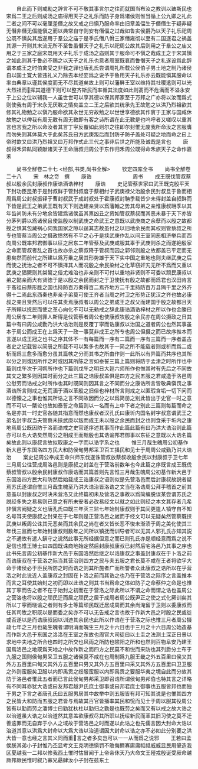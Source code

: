 <!-- { "loadSidebar": true } -->
　　自此而下则戒勑之辞言不可不敬其事言尔之往而就国当布汝之教训以廸斯民也宋爲二王之后则成汤之庙得用天子之礼乐而防子身爲诸侯则惟当循上公九卿之礼此二者之间不可以毫厘差僭之故又戒之曰愼乃服命率由旧章盖偪生于僭僭生于疑非疑无僭非僭无偪能愼之而以典常自守则安有僭偪之过哉如鲁实侯爵乃以天子礼乐祀周公既不愼矣其后遂用于羣公之庙于是季氏僭八佾三家僭雍彻以至有二国逐君之祸盖其源一开则其末流无所不至鲁虽僭天子之礼乐以祀周公故其后则用之于羣公之庙又用之于三家之庭宋既用天子礼乐于成汤之庙则其于服命可不愼之哉成王之于宋其愼之如此则其于鲁必不赐之以天子之礼乐也意者周室既衰而鲁僭天子之礼遂设爲此辞谓本成王之时伯禽受之非我之罪也唐孔氏尝谓周礼所载公侯伯子男土地之制乃诸侯自以国土寛大皆违礼义乃除去本经妄爲之说予于鲁用天子礼乐亦云既能愼其服命以率由典章以谨其侯度而无不尽其道矣故上则可以藩屏王室以维持其社稷逺则可以光大烈祖而挥其道德下则可以整齐斯民而率循其法度如此则髙而不危满而不溢永安于上公之位以辅我一人虽世世可以享其德以保其邦家至于万邦之广亦将以汝而爲式则使我有周于宋永无厌斁之情矣盖立二王之后欲其统承先王故勉之以洪乃烈祖欲其修其礼物勉之以愼乃服命欲其永世无穷故勉之以世世享德欲其作賔于王家与国咸休故勉之以俾我有周无斁有周无斁即有客之诗所谓在此无斁是也呜呼者又嗟叹以重其言也言我之所以命汝者其言丁寜反覆如此则尔之往即尔封惟无废我所命汝之言服膺而勿失则其体莫大于此矣苏氏曰方武庚叛后而封防子防子盖处可疑之地而命之曰上帝时歆又曰洪乃烈祖又曰万邦作式此三代之事非后世之所能及诚哉是言也
　　唐叔得禾异畆同颖献诸天子王命唐叔归周公于东作归禾周公既得命禾旅天子之命作嘉禾












　　尚书全觧卷二十七
<经部,书类,尚书全解>
　　钦定四库全书
　　尚书全觧卷二十八
　　宋　林之竒　撰
　　康诰　　　　　　　　周书
　　成王既伐管叔蔡叔以殷余民封康叔作康诰酒诰梓材
　　康诰
　　史记管蔡世家曰武王既克殷平天下封功臣昆弟于是封叔鲜于管封叔度于蔡相纣子武庚禄父治殷余民封叔旦于鲁而相周爲周公封叔振铎于曹封叔武于成封叔处于霍康叔封聃季载皆少未得封盖自叔鲜而下皆是武王之弟武王既有天下则选建亲贤以爲藩翰之势其母弟之亲惟康叔耼季以其年齿尚防未有分地余皆建爲诸侯虽其禀凶丑之资如管叔蔡叔而其恶未暴于天下亦皆分茅列爵以爲诸侯且使监殷以制武庚之命武王之意既以武庚商之余孽而以殷之故都授之惧其包藏祸心伺我国家之隙以逞其志故虽付之以旧地余民而其权则管蔡叔之所专也管蔡当周公之摄政愤然有不平之心于是挟武庚作乱以间王室同恶相济举兵而西向周公既率邦君御事以征之居东二年管蔡及武庚咸服其辜于武庚则杀之而遂絶殷家之命而管叔者乱之首也故亦杀之蔡叔降于管叔而囚之郭邻则殷之故都盖已平定而无患矣然而前代之所建以爲万乗之居其形势雄于天下实中国之重地也则夫继武庚之后而使之抚治之者不可不愼择其人而况殷之余民染纣之化草窃奸宄无所不爲而又重以武庚之猖獗则其桀鷔之俗尤难治也非亲则不可付以重地非贤则不可委以顽民康叔以弟之懿亲而大有贤徳于是以殷之余民而封之于卫使抚有殷之故都而爲君也汉田肯言于髙祖曰蔡形胜之国也持防百万秦得百二焉齐地方二千里持防百万县隔千里之外齐得十二焉此东西秦也非亲子弟莫可使王齐者当周之时卫之形势正犹汉之齐也故必康叔之亲且贤然后可以任其责焉康叔者以周公之弟成王之叔父而建国于殷之故都且天子所頼以抚民而使之革心向化不可以无勑戒之辞此康诰酒诰梓材之所以作也金縢曰周公居东二年则罪人斯得是伐管蔡者周公也使康叔牧殷之余民亦在周公摄政之日其篇中有曰周公咸勤乃洪大诰治则是反覆丁寜而诰康叔以治国之道者周公也然其事虽本于周公而成王在上爲天子一政一事莫非成王之所专也周公但摄之而已故序推本而言遂以成王冠之也书之序其体不一有每篇而一序有二篇而一序有三篇而一序者盖古者史之记载皆以简册之所载不可以繁多也故其于一简之所不能载者则或析而爲二或析而爲三愈多而愈分虽其篇帙之分而其书之所由作则一此所以有异篇而共序也其所以分之则或因所作之时或因其所陈之言如泰誓三篇上篇则将防于孟津之时所作也中篇则戊午次于河朔所作也下篇则戊午之明日大廵六师所作也惟其时有先后之不同故其文之繁多则因其时而分之此三篇之诰康叔盖俱是四方之民五服之君咸造于洛邑周公慰劳而诰戒之时所作也其时既同则因其言之不同而分之康诰所言皆敬典愼罚之事酒诰所言则戒之无荒湎于酒以革殷之旧俗也梓材所言则戒之以匿瑕含垢一切下问而以德懐之之事也惟其所诰之言不同故因而分之以爲简册之别此皆出于史官一时之意而不可以一槩论也故如泰誓之命篇则以一名而有上中下者之别此三篇则每篇而命之名是亦其一时史官各随其指意而然也康叔者汉孔氏曰康圻内国名封字叔意谓武王之弟名封字叔当夫管蔡未挟武庚以叛而成王未以殷之余民而封之也则食采于圻内之康地焉周公既因防于洛而诰戒之史官遂序述其事而作此篇此篇有曰乃洪大诰治则此篇亦可以名大诰矣然周公之相成王而黜殷也其诰谕邦君御事以东征之意既以大诰名篇矣故此则以康叔言故拟取康之一字而以诰字系之也
　　惟三月哉生魄周公初基作新大邑于东国洛四方民大和防侯甸男邦采卫百工播民和见士于周周公咸勤乃洪大诰治
　　案史记周公奉成王命兴师东伐遂诛管叔放蔡叔收殷余民以封康叔于卫七年三月周公往营成周洛邑则是康叔之封盖在于营洛前数年也今此篇之序既言成王既伐蔡叔管叔以殷余民封康叔作康诰而其篇首则先言惟三月哉生魄周公初基作新大邑于东国洛四方民大和防然后始载成王诰康叔之语则似是先营洛邑而后封康叔故説者疑焉苏氏遂谓自惟三月哉生魄至乃洪大诰治皆洛诰之文当在洛诰周公拜手稽首之前其意盖以封康叔之时决未营洛又此终篇初未及营洛之事故以爲简编脱误某尝谓苏氏之説经多失之易易则已意之有所未安者必改易经文以就之如此则经之本文其存者几希非愼言阙疑之义也唐孔氏曰既三年灭三监七年始封康叔则于其间更遣人镇守自不知名号耳夫使康叔之封果在于七年则是正营洛邑之嵗而于经文可以无疑矣然管蔡既挟武庚以叛周公诛其元恶矣而其余民之尚在者又皆长恶不悛未渐渍于周之美化使其三年伐三监而七年始封康叔则数年之间所以镇抚而训导者可以无其人邪孔氏亦知其説之不通故有遣人鎭守之说然此事无所经据但意之而已则孔氏亦是顺经意而爲之说不足信也惟王博士曰四国既诛商地始定然后封康叔康叔已封然后宅洛邑乃其事之序也此书先言周公初基作新大邑于东国洛然后继之以诰康叔之事盖封康叔在于卜洛之前而诰康叔在于营洛之际当其营治则四方之民与夫五服之君长莫不咸在王者将欲孚大命于诸侯必于臣民所防之时而诰之则其所施者广而所警者众此康叔之诰所以在乎营洛之时此说近人盖康叔之封固在卜洛之前而其诰之也乃在于营洛之际序之言盖推本而言之耳使其始封之初而即以此诰之则其书当爲命之体如防子之命蔡仲之命是也惟其丁寜而告之者不在于始封之初而在于营洛之际此所以不谓之命而谓之诰也盖周公之营洛也将以殷之顽民迁而居之顽民之居于成周者周公既尹正之使之式化厥训矣其所以丁寜而晓谕之者则有多士等篇顽民既迁居成周而其余尚淹留于卫则以委康叔而任其司牧之职既以是而委之矣亦不可以无告戒之言也故于作新大邑之时殷之民或徙或否遂以是而诰康叔因以训迪其余民也此所以作诰在于营洛之际也惟三月者周公摄政七年之三月也哉生魄者谓明消而魄生三月之十六日也于三月之十六日周公始造基而作新大邑于东国之洛洛在王室之东故也周官大司徒曰以土圭之法测土深正日景以求地中夫地之所合也四时之所交也风雨之所防也隂阳之所和也然则百物阜安乃建王国焉洛邑之地既爲天地之中故作新之而四方之民莫不和悦而来防也其列爵分土布于九服之国则侯甸男采卫五服之诸侯莫不咸在也周制爲九服王畿之外五百里曰侯又其外方五百里曰甸又其外方五百里曰男又其外方五百里曰采又其外方五百里曰卫卫服之外则蛮服矣卫服以内即禹贡之绥服蛮服以内即禹贡之要服华夷之境自此而分故其防于洛邑者惟此五者而已言此侯甸男邦采卫即召诰所谓侯甸男邦伯也特其言之详略有不同耳亦犹大诰或曰友邦君越尹氏庶士御事或曰邦君庶士御事也五服皆邦也而独于男之下言之者唐孔氏曰五服男居其中故举中则五服皆有邦可知其说是也惟其四方之民皆大和防而五服之君皆与焉故其百官皆播率其民和恱而见士于周以服其役周公皆有以勤而劳之潘博士曰勤犹杕杜以勤归之勤是也既劳之矣而又有以戒之故大诰之以治道虽大诰之以治道然其意盖欲康叔尽其所职以抚绥新民而革其旧习使之莫不迁善逺罪而无自弃于小人之域故于营洛邑之时而遂以此诰之也先儒言因大封命大诰以治道其意以洪爲大封命以大爲大诰以治道谓因大封命以诰之亦不必如此分别要之洪大皆一意也经之言其义同而重言之者多矣岂可以一一从而爲之说邪
　　王若曰孟侯朕其弟小子封惟乃丕显考文王克明徳愼罚不敢侮鳏寡庸庸祗祗威威显民用肈造我区夏越我一二邦以修我西土惟时怙冒闻于上帝帝休天乃大命文王殪戎殷诞受厥命越厥邦厥民惟时叙乃寡兄朂肆汝小子封在兹东土
